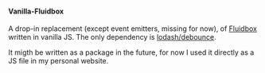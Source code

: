 #### Vanilla-Fluidbox

A drop-in replacement (except event emitters, missing for now), of [Fluidbox](http://terrymun.github.io/Fluidbox/demo/index.html) written in vanilla JS. The only dependency is [lodash/debounce](https://bundlephobia.com/package/lodash.debounce@4.0.8).

It migth be written as a package in the future, for now I used it directly as a JS file in my personal website. 